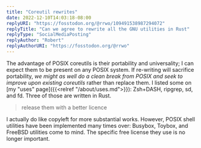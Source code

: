 ```yaml
---
title: "Coreutil rewrites"
date: 2022-12-10T14:03:18-08:00
replyURI: "https://fosstodon.org/@rrwo/109491538987294072"
replyTitle: "Can we agree to rewrite all the GNU utilities in Rust"
replyType: "SocialMediaPosting"
replyAuthor: "Robert"
replyAuthorURI: "https://fosstodon.org/@rrwo"
---
```

The advantage of POSIX coreutils is their portability and universality; I can expect them to be present on any POSIX system. If re-writing will sacrifice portability, _we might as well do a clean break from POSIX and seek to improve upon existing coreutils_ rather than replace them. I listed some on [my "uses" page]({{<relref "/about/uses.md">}}): Zsh+DASH, ripgrep, sd, and fd. Three of those are written in Rust.

> release them with a better licence

I actually do like copyleft for more substantial works. However, POSIX shell utilities have been implemented many times over: Busybox, Toybox, and FreeBSD utilities come to mind. The specific free license they use is no longer important.

